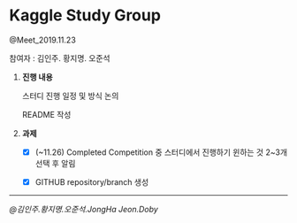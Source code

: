 # Kaggle Study Group

@Meet_2019.11.23



참여자 : 김인주. 황지명. 오준석



1. **진행 내용**

   스터디 진행 일정 및 방식 논의

   README 작성

   

2. **과제**

   - [x] (~11.26) Completed Competition 중 스터디에서 진행하기 윈하는 것 2~3개 선택 후 알림

   - [x] GITHUB repository/branch 생성

     

---

*@김인주.황지명.오준석.JongHa Jeon.Doby*

